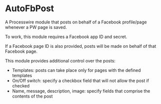 # AutoFbPost
A Processwire module that posts on behalf of a Facebook profile/page whenever a PW page is saved.

To work, this module requires a Facebook app ID and secret.

If a Facebook page ID is also provided, posts will be made on behalf of that Facebook page.

This module provides additional control over the posts:
- Templates: posts can take place only for pages with the defined templates 
- On/Off switch: specify a checkbox field that will not allow the post if checked
- Name, message, description, image: specify fields that comprise the contents of the post 
